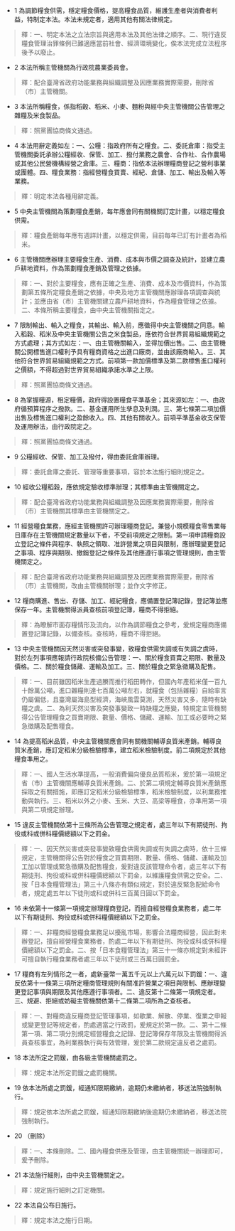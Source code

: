 * 1 為調節糧食供需，穩定糧食價格，提高糧食品質，維護生產者與消費者利益，特制定本法。本法未規定者，適用其他有關法律規定。

> 釋：一、明定本法之立法宗旨與適用本法及其他法律之順序。二、現行違反糧食管理治罪條例已難適應當前社會、經濟環境變化，俟本法完成立法程序後予以廢止。

* 2 本法所稱主管機關為行政院農業委員會。

> 釋：配合臺灣省政府功能業務與組織調整及因應業務實際需要，刪除省（市）主管機關。

* 3 本法所稱糧食，係指稻穀、稻米、小麥、麵粉與經中央主管機關公告管理之雜糧及米食製品。

> 釋：照黨團協商條文通過。

* 4 本法用辭定義如左：一、公糧：指政府所有之糧食。二、委託倉庫：指受主管機關委託承辦公糧經收、保管、加工、撥付業務之農會、合作社、合作農場或其他公民營機構經營之倉庫。三、糧商：指依本法辦理糧商登記之營利事業或團體。四、糧食業務：指經營糧食買賣、經紀、倉儲、加工、輸出及輸入等業務。

> 釋：明定本法各種用辭定義。

* 5 中央主管機關為策劃糧食產銷，每年應會同有關機關訂定計畫，以穩定糧食供需。

> 釋：糧食產銷每年應有週詳計畫，以穩定供需，目前每年已訂有計畫者為稻米。

* 6 主管機關應辦理主要糧食生產、消費、成本與市價之調查及統計，並建立農戶耕地資料，作為策劃糧食產銷及管理之依據。

> 釋：一、對於主要糧食，應有正確之生產、消費、成本及市價資料，作為策劃第五條所定糧食產銷之依據，中央及地方主管機關應辦理各項調查與統計；並應由省（市）主管機關建立農戶耕地資料，作為糧食管理之依據。二、本條所稱主要糧食，由中央主管機關指定之。

* 7 限制輸出、輸入之糧食，其輸出、輸入前，應徵得中央主管機關之同意。輸入稻穀、稻米及中央主管機關公告之米食製品，應依符合世界貿易組織規範之方式處理；其方式如左：一、由主管機關輸入，並得加價出售。二、由主管機關公開標售進口權利予具有糧商資格之出進口廠商，並由該廠商輸入。三、其他符合世界貿易組織規範之方式。前項第一款加價標準及第二款標售進口權利之價額，不得超過對世界貿易組織承諾水準之上限。

> 釋：照黨團協商條文通過。

* 8 為掌握糧源，租定糧價，政府得設置糧食平準基金；其來源如左：一、由政府循預算程序之撥款。二、基金運用所生孳息及利潤。三、第七條第二項加價出售及標售進口權利之盈餘收入。四、其他有關收入。前項平準基金收支保管及運用辦法，由行政院定之。

> 釋：照黨團協商條文通過。

* 9 公糧經收、保管、加工及撥付，得由委託倉庫辦理。

> 釋：委託倉庫之委託、管理等重要事項，容於本法施行細則規定之。

* 10 經收公糧稻榖，應依規定驗收標準辦理；其標準由主管機關定之。

> 釋：配合臺灣省政府功能業務與組織調整及因應業務實際需要，刪除省（市）主管機關其標準由主管機關定之。

* 11 經營糧食業務，應經主管機關許可辦理糧商登記。兼營小規模糧食零售業每日庫存在主管機關規定數量以下者，不受前項規定之限制。第一項申請糧商設立登記之條件與程序、執照之領取、准許營業之項目與限制，應辦理變更登記之事項、程序與期限、撤銷登記之條件及其他應遵行事項之管理規則，由主管機關定之。

> 釋：配合臺灣省政府功能業務與組織調整及因應業務實際需要，刪除省（市）主管機關，改由主管機關辦理；並作文字修正。

* 12 糧商購進、售出、存儲、加工、經紀糧食，應備置登記簿記錄，登記簿並應保存一年。主管機關得派員查核前項登記簿，糧商不得拒絕。

> 釋：為瞭解市面存糧情形及流向，以作為調節糧食之參考，爰規定糧商應備置登記簿記錄，以備查核。查核時，糧商不得拒絕。

* 13 中央主管機關因天然災害或突發事變，致糧食供需失調或有失調之虞時，對於左列事項應報請行政院核備公告管理：一、關於糧食買賣之期限、數量及價格。二、關於糧食儲藏、運輸及加工。三、關於糧食之緊急徵購及配售。

> 釋：一、目前雖因稻米生產過賸而推行稻田轉作，但國內年產稻米僅一百九十餘萬公噸，進口雜糧則達七百萬公噸左右，就糧食（包括雜糧）自給率言仍屬偏低，且臺灣屬海島型經濟，海峽風雲莫測，天然災害又多，隨時有缺糧之虞。二、為利天然災害及突發事變致一時缺糧之應變，特規定主管機關得公告管理糧食之買賣期限、數量、價格、儲藏、運輸、加工或必要時之緊急徵購及配售糧食。

* 14 為提高稻米品質，中央主管機關應會同有關機關輔導良質米產銷。輔導良質米產銷，應訂定稻米分級檢驗標準，建立稻米檢驗制度。前二項規定於其他糧食準用之。

> 釋：一、國人生活水準提高，一般消費偏向優良品質稻米，爰於第一項規定省（市）主管機關應輔導良質米產銷。二、於第二項規定輔導良質米產銷應採取之有關措施，即應訂定稻米分級檢驗標準，稻米檢驗制度，以利業務推動與執行。三、稻米以外之小麥、玉米、大豆、高梁等糧食，亦準用第一項與第二項規定辦理。

* 15 違反主管機關依第十三條所為公告管理之規定者，處三年以下有期徒刑、拘役或科或併科糧價總額以下之罰金。

> 釋：一、因天然災害或突發事變致糧食供需失調或有失調之虞時，依十三條規定，主管機關得公告對於糧食之買賣期限、數量、價格、儲藏、運輸及加工加以管理或緊急徵購及配售糧食，爰對違反該管理命令者，處三年以下有期徒刑、拘役或科或併科糧價總額以下罰金，以維護糧食供需之安全。二、按「日本食糧管理法」第三十八條亦有類似規定，對於違反緊急配給命令者，規定處五年以下徒刑或科或併科三百萬日圓以下罰金。

* 16 未依第十一條第一項規定辦理糧商登記，而擅自經營糧食業務者，處二年以下有期徒刑、拘役或科或併科糧價總額以下之罰金。

> 釋：一、非糧商經營糧食業務足以擾亂市場，影響合法糧商經營，因此對未辦登記，擅自經營糧食業務者，酌處二年以下有期徒刑、拘役或科或併科糧價總額以下之罰金。二、按「日本食糧管理法」第三十一條亦規定對未經許可擅自執行糧食業務者處三年以下徒刑或三百萬日圓罰金。

* 17 糧商有左列情形之一者，處新臺幣一萬五千元以上六萬元以下罰鍰：一、違反依第十一條第三項所定糧商管理規則有關准許營業之項目與限制、應辦理變更登記事項與期限及其他應遵行事項者。二、違反第十二條第一項規定者。三、規避、拒絕或妨礙主管機關依第十二條第二項所為之查核者。

> 釋：一、對糧商違反糧商登記管理事項，如歇業、解散、停業、復業之申報或變更登記等規定者，酌處適當之行政罰，爰規定於第一款。二、第十二條第一項、第二項分別規定經營糧食之記錄、登記簿保存年限及主管機關得派員查核事宜，為利業務執行與有效管理，爰於第二款規定違反者之處罰。

* 18 本法所定之罰鍰，由各級主管機關處罰之。

> 釋：規定本法所定罰鍰之處罰機關。

* 19 依本法所處之罰鍰，經通知限期繳納，逾期仍未繳納者，移送法院強制執行。

> 釋：規定依本法所處之罰鍰，經通知限期繳納後逾期仍未繳納者，移送法院強制執行。

* 20 （刪除）

> 釋：一、本條刪除。二、國內糧食供應及管理，由主管機關統一辦理即可，爰予刪除。

* 21 本法施行細則，由中央主管機關定之。

> 釋：規定施行細則之訂定機關。

* 22 本法自公布日施行。

> 釋：規定本法之施行日期。

